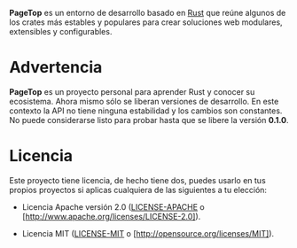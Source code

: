 **PageTop** es un entorno de desarrollo basado en [Rust](https://www.rust-lang.org/es/) que reúne
algunos de los crates más estables y populares para crear soluciones web modulares, extensibles y
configurables.


# Advertencia

**PageTop** es un proyecto personal para aprender Rust y conocer su ecosistema. Ahora mismo sólo se
liberan versiones de desarrollo. En este contexto la API no tiene ninguna estabilidad y los cambios
son constantes. No puede considerarse listo para probar hasta que se libere la versión **0.1.0**.


# Licencia

Este proyecto tiene licencia, de hecho tiene dos, puedes usarlo en tus propios proyectos si aplicas
cualquiera de las siguientes a tu elección:

* Licencia Apache versión 2.0
  ([LICENSE-APACHE](https://github.com/manuelcillero/pagetop/blob/main/LICENSE-APACHE) o
  [http://www.apache.org/licenses/LICENSE-2.0]).

* Licencia MIT
  ([LICENSE-MIT](https://github.com/manuelcillero/pagetop/blob/main/LICENSE-MIT) o
  [http://opensource.org/licenses/MIT]).
